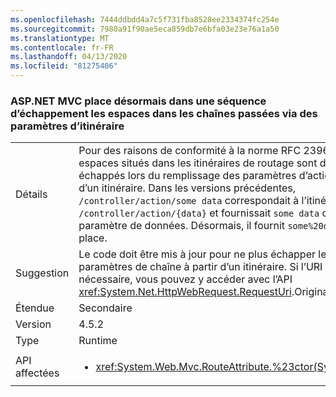 ```yaml
---
ms.openlocfilehash: 7444ddbdd4a7c5f731fba8528ee2334374fc254e
ms.sourcegitcommit: 7980a91f90ae5eca859db7e6bfa03e23e76a1a50
ms.translationtype: MT
ms.contentlocale: fr-FR
ms.lasthandoff: 04/13/2020
ms.locfileid: "81275406"
---
```

### <a name="aspnet-mvc-now-escapes-spaces-in-strings-passed-in-via-route-parameters"></a>ASP.NET MVC place désormais dans une séquence d’échappement les espaces dans les chaînes passées via des paramètres d’itinéraire

|   |   |
|---|---|
|Détails|Pour des raisons de conformité à la norme RFC 2396, les espaces situés dans les itinéraires de routage sont désormais échappés lors du remplissage des paramètres d’action à partir d’un itinéraire. Dans les versions précédentes, <code>/controller/action/some data</code> correspondait à l’itinéraire <code>/controller/action/{data}</code> et fournissait <code>some data</code> comme paramètre de données. Désormais, il fournit <code>some%20data</code> à la place.|
|Suggestion|Le code doit être mis à jour pour ne plus échapper les paramètres de chaîne à partir d’un itinéraire. Si l’URI d’origine est nécessaire, vous pouvez y accéder avec l’API <xref:System.Net.HttpWebRequest.RequestUri>.OriginalString.|
|Étendue|Secondaire|
|Version|4.5.2|
|Type|Runtime|
|API affectées|<ul><li><xref:System.Web.Mvc.RouteAttribute.%23ctor(System.String)></li></ul>|
